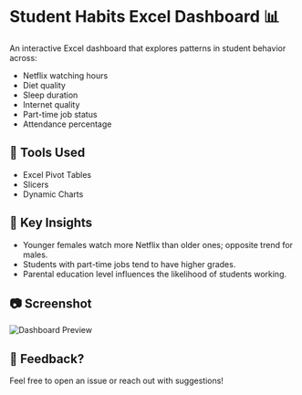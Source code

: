 # Student Habits Excel Dashboard 📊

An interactive Excel dashboard that explores patterns in student behavior across:
- Netflix watching hours
- Diet quality
- Sleep duration
- Internet quality
- Part-time job status
- Attendance percentage

## 🔧 Tools Used
- Excel Pivot Tables
- Slicers
- Dynamic Charts

## 🧠 Key Insights
- Younger females watch more Netflix than older ones; opposite trend for males.
- Students with part-time jobs tend to have higher grades.
- Parental education level influences the likelihood of students working.

## 📷 Screenshot
![Dashboard Preview](Student_habites_excel_dashboard/student_habits_performance)

## 🙌 Feedback?
Feel free to open an issue or reach out with suggestions!
